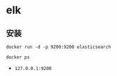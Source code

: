 # elk

## 安装

````shell
docker run -d -p 9200:9200 elasticsearch

docker ps
````

* `127.0.0.1:9200`







